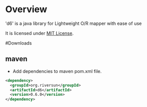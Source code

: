 # Overview
'd6' is a java library for Lightweight O/R mapper with ease of use 

It is licensed under [MIT License](http://opensource.org/licenses/MIT).


#Downloads
## maven
- Add dependencies to maven pom.xml file.
```xml
<dependency>
  <groupId>org.riversun</groupId>
  <artifactId>d6</artifactId>
  <version>0.6.0</version>
</dependency>
```

